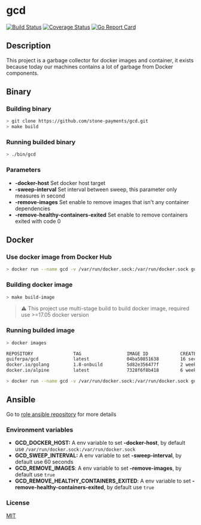 # gcd

[![Build Status](https://travis-ci.org/stone-payments/gcd.svg?branch=master)](https://travis-ci.org/stone-payments/gcd)
[![Coverage Status](https://coveralls.io/repos/github/stone-payments/gcd/badge.svg?branch=master)](https://coveralls.io/github/stone-payments/gcd?branch=master)
[![Go Report Card](https://goreportcard.com/badge/github.com/stone-payments/gcd)](https://goreportcard.com/report/github.com/stone-payments/gcd)

## Description
This project is a garbage collector for docker images and container, it exists because today our machines contains a lot of garbage from Docker components.

## Binary

### Building binary

```bash
> git clone https://github.com/stone-payments/gcd.git
> make build
```

### Running builded binary
```bash
> ./bin/gcd
```


### Parameters

- __-docker-host__ Set docker host target
- __-sweep-interval__ Set interval between sweep, this parameter only measures in second
- __-remove-images__ Set enable to remove images that isn't any container dependencies
- __-remove-healthy-containers-exited__ Set enable to remove containers exited with code 0

## Docker

### Use docker image from Docker Hub
```bash
> docker run --name gcd -v /var/run/docker.sock:/var/run/docker.sock guiferpa/gcd
```

### Building docker image
```bash
> make build-image
```
> :warning: This project use multi-stage build to build docker image, required use >=17.05 docker version

### Running builded image
```bash
> docker images

REPOSITORY               TAG                 IMAGE ID            CREATED             SIZE
guiferpa/gcd             latest              04ba50851638        16 seconds ago      9.7 MB
docker.io/golang         1.8-onbuild         5d82e356477f        2 weeks ago         699 MB
docker.io/alpine         latest              7328f6f8b418        6 weeks ago         3.97 MB

> docker run --name gcd -v /var/run/docker.sock:/var/run/docker.sock guiferpa/gcd
```

## Ansible
Go to [role ansible repository](https://github.com/stone-payments/ansible-gcd) for more details

### Environment variables

- __GCD_DOCKER_HOST:__ A env variable to set __-docker-host__, by default use `/var/run/docker.sock:/var/run/docker.sock`
- __GCD_SWEEP_INTERVAL:__ A env variable to set __-sweep-interval__, by default use 60 seconds
- __GCD_REMOVE_IMAGES__: A env variable to set __-remove-images__, by default use `true`
- __GCD_REMOVE_HEALTHY_CONTAINERS_EXITED__: A env variable to set __-remove-healthy-containers-exited__, by default use `true`

### License
[MIT](https://github.com/stone-payments/gcd/blob/master/LICENSE)
